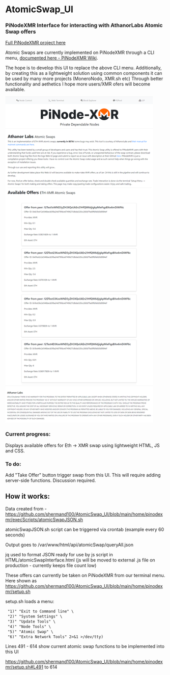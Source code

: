 # AtomicSwap_UI
### PiNodeXMR Interface for interacting with AthanorLabs Atomic Swap offers
 [Full PiNodeXMR project here](https://github.com/shermand100/PiNodeXMR)
 
Atomic Swaps are currently implemented on PiNodeXMR through a CLI menu, [documented here - PiNodeXMR Wiki](https://github.com/shermand100/PiNodeXMR/wiki/Atomic-Swaps). 

The hope is to develop this UI to replace the above CLI menu. Additionally, by creating this as a lightweight solution using common components it can be used by many more projects (MoneroNodo, XMR.sh etc)
Through better functionality and aethetics I hope more users/XMR ofers will become available.

![Demo](https://github.com/shermand100/AtomicSwap_UI/blob/main/Screenshot.png)

### Current progress:
Displays available offers for Eth -> XMR swap using lightweight HTML, JS and CSS.
### To do:
Add "Take Offer" button trigger swap from this UI.
This will require adding server-side functions. Discussion required.
## How it works:

Data created from - https://github.com/shermand100/AtomicSwap_UI/blob/main/home/pinodexmr/execScripts/atomicSwapJSON.sh 

atomicSwapJSON.sh script can be triggered via crontab (example every 60 seconds)

Output goes to /var/www/html/api/atomicSwap/queryAll.json

jq used to format JSON ready for use by js script in HTML/atomicSwapInterface.html (js will be moved to external .js file on production - currently keeps file count low)

These offers can currently be taken on PiNodeXMR from our terminal menu. Here shown as https://github.com/shermand100/AtomicSwap_UI/blob/main/home/pinodexmr/setup.sh

setup.sh loads a menu:

	 "1)" "Exit to Command line" \
  	 "2)" "System Settings" \
	 "3)" "Update Tools" \
	 "4)" "Node Tools" \
	 "5)" "Atomic Swap" \
	 "6)" "Extra Network Tools" 2>&1 >/dev/tty)

Lines 491 - 614 show current atomic swap functions to be implemented into this UI

https://github.com/shermand100/AtomicSwap_UI/blob/main/home/pinodexmr/setup.sh#L491 to 614
